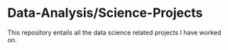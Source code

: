 # Data-Analysis/Science-Projects
This repository entails all the data science related projects I have worked on.
